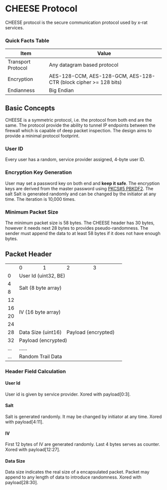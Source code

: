 # CHEESE Protocol

CHEESE protocol is the secure communication protocol used by x-rat services.



### Quick Facts Table

| Item               | Value                                                        |
| ------------------ | ------------------------------------------------------------ |
| Transport Protocol | Any datagram based protocol                                  |
| Encryption         | AES-128-CCM, AES-128-GCM, AES-128-CTR (block cipher >= 128 bits) |
| Endianness         | Big Endian                                                   |



## Basic Concepts

CHEESE is a symmetric protocol, i.e. the protocol from both end are the same. The protocol provide the ability to tunnel IP endpoints between the firewall which is capable of deep packet inspection. The design aims to provide a minimal protocol footprint.

### User ID

Every user has a random, service provider assigned, 4-byte user ID.

### Encryption Key Generation

User may set a password key on both end and **keep it safe**. The encryption keys are derived from the master password using [PKCS#5 PBKDF2](https://tools.ietf.org/html/rfc2898#page-9). The salt Salt is generated randomly and can be changed by the initiator at any time. The iteration is 10,000 times.

### Minimum Packet Size

The minimum packet size is 58 bytes. The CHEESE header has 30 bytes, however it needs next 28 bytes to provides pseudo-randomness. The sender must append the data to at least 58 bytes if it does not have enough bytes.

## Packet Header

<table style="table-layout: fixed">
    <th>
        <td>0</td>
        <td>1</td>
        <td>2</td>
        <td>3</td>
    </th>
    <tr>
  	    <td>0</td>
        <td colspan="4">User Id (uint32, BE)</td>
    </tr>
    <tr>
  	    <td>4</td>
        <td colspan="4" rowspan="2">Salt (8 byte array)</td>
    </tr>
    <tr>
  	    <td>8</td>
    </tr>
    <tr>
  	    <td>12</td>
        <td colspan="4" rowspan="4">IV (16 byte array)<td>
    </tr>
    <tr>
  	    <td>16</td>
    </tr>
    <tr>
  	    <td>20</td>
    </tr>
    <tr>
  	    <td>24</td>
    </tr>
    <tr>
        <td>28</td>
        <td colspan="2">Data Size (uint16)</td>
        <td colspan="2">Payload (encrypted)</td>
    </tr>
    <tr>
        <td>32</td>
        <td colspan="4">Payload (encrypted)</td>
    </tr>
    <tr>
        <td>...</td>
        <td colspan="4">......</td>
    </tr>
    <tr>
        <td>...</td>
        <td colspan="4">Random Trail Data</td>
    </tr>
</table>

### Header Field Calculation

#### User Id

User id is given by service provider. Xored with payload[0:3].

#### Salt

Salt is generated randomly. It may be changed by initiator at any time. Xored with payload[4:11].

#### IV

First 12 bytes of IV are generated randomly. Last 4 bytes serves as counter. Xored with payload[12:27].

#### Data Size

Data size indicates the real size of a encapsulated packet. Packet may append to any length of data to introduce randomness. Xored with payload[28:30].












